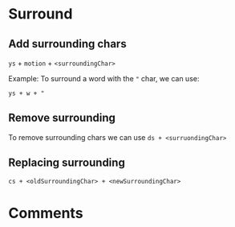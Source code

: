 # Surround

## Add surrounding chars
`ys` + `motion` + `<surroundingChar>`

Example: To surround a word with the `"` char, we can use:

`ys + w + "`

## Remove surrounding
To remove surrounding chars we can use `ds + <surruondingChar>`

## Replacing surrounding

`cs + <oldSurroundingChar> + <newSurroundingChar>`

# Comments

#

